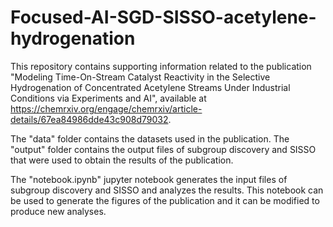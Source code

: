 # Focused-AI-SGD-SISSO-acetylene-hydrogenation

This repository contains supporting information related to the publication "Modeling Time-On-Stream Catalyst Reactivity in the Selective Hydrogenation of Concentrated Acetylene Streams Under Industrial Conditions via Experiments and AI", available at https://chemrxiv.org/engage/chemrxiv/article-details/67ea84986dde43c908d79032.

The "data" folder contains the datasets used in the publication. The "output" folder contains the output files of subgroup discovery and SISSO that were used to obtain the results of the publication.

The "notebook.ipynb" jupyter notebook generates the input files of subgroup discovery and SISSO and analyzes the results. This notebook can be used to generate the figures of the publication and it can be modified to produce new analyses. 
